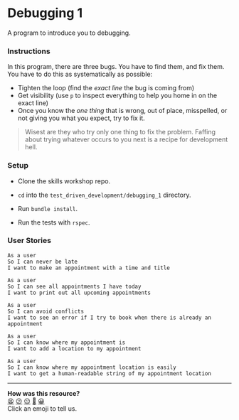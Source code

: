 # Debugging 1

A program to introduce you to debugging.

### Instructions

In this program, there are three bugs. You have to find them, and fix them. You have to do this as systematically as possible:

- Tighten the loop (find the _exact line_ the bug is coming from)
- Get visibility (use `p` to inspect everything to help you home in on the exact line)
- Once you know the _one thing_ that is wrong, out of place, misspelled, or not giving you what you expect, try to fix it.

> Wisest are they who try only one thing to fix the problem. Faffing about trying whatever occurs to you next is a recipe for development hell.

### Setup

* Clone the skills workshop repo.

* `cd` into the `test_driven_development/debugging_1` directory.

* Run `bundle install`.

* Run the tests with `rspec`.

### User Stories

```
As a user
So I can never be late
I want to make an appointment with a time and title
```

```
As a user
So I can see all appointments I have today
I want to print out all upcoming appointments
```

```
As a user
So I can avoid conflicts
I want to see an error if I try to book when there is already an appointment
```

```
As a user
So I can know where my appointment is
I want to add a location to my appointment
```

```
As a user
So I can know where my appointment location is easily
I want to get a human-readable string of my appointment location
```

<!-- BEGIN GENERATED SECTION DO NOT EDIT -->

---

**How was this resource?**  
[😫](https://airtable.com/shrUJ3t7KLMqVRFKR?prefill_Repository=skills-workshops&prefill_File=week-1/debugging_1/README.md&prefill_Sentiment=😫) [😕](https://airtable.com/shrUJ3t7KLMqVRFKR?prefill_Repository=skills-workshops&prefill_File=week-1/debugging_1/README.md&prefill_Sentiment=😕) [😐](https://airtable.com/shrUJ3t7KLMqVRFKR?prefill_Repository=skills-workshops&prefill_File=week-1/debugging_1/README.md&prefill_Sentiment=😐) [🙂](https://airtable.com/shrUJ3t7KLMqVRFKR?prefill_Repository=skills-workshops&prefill_File=week-1/debugging_1/README.md&prefill_Sentiment=🙂) [😀](https://airtable.com/shrUJ3t7KLMqVRFKR?prefill_Repository=skills-workshops&prefill_File=week-1/debugging_1/README.md&prefill_Sentiment=😀)  
Click an emoji to tell us.

<!-- END GENERATED SECTION DO NOT EDIT -->
